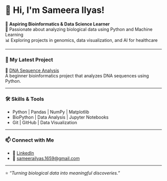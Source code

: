 # 👋 Hi, I'm Sameera Ilyas!

🌱 **Aspiring Bioinformatics & Data Science Learner**  
🔬 Passionate about analyzing biological data using Python and Machine Learning  
📊 Exploring projects in genomics, data visualization, and AI for healthcare  

---

### 🧬 My Latest Project
🔗 [DNA Sequence Analysis](https://github.com/sameerailyas/DNA-Sequence-Analysis-)  
A beginner bioinformatics project that analyzes DNA sequences using Python.

---

### 🛠️ Skills & Tools
- Python | Pandas | NumPy | Matplotlib  
- BioPython | Data Analysis | Jupyter Notebooks  
- Git | GitHub | Data Visualization  

---

### 📫 Connect with Me
- 💼 [LinkedIn](https://www.linkedin.com) 
- 📧 sameerailyas.1659@gmail.com 

---

⭐ *“Turning biological data into meaningful discoveries.”*
